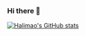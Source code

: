 ### Hi there 👋

<!--
**Halimao/Halimao** is a ✨ _special_ ✨ repository because its `README.md` (this file) appears on your GitHub profile.

Here are some ideas to get you started:

- 🔭 I’m currently working on ...
- 🌱 I’m currently learning ...
- 👯 I’m looking to collaborate on ...
- 🤔 I’m looking for help with ...
- 💬 Ask me about ...
- 📫 How to reach me: ...
- 😄 Pronouns: ...
- ⚡ Fun fact: ...
-->
[![Halimao's GitHub stats](https://github-readme-stats.vercel.app/api?username=Halimao)](https://github.com/Halimao/github-readme-stats)
